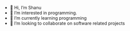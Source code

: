 - 👋 Hi, I’m Shanu
- 👀 I’m interested in programming.
- 🌱 I’m currently learning programming
- 💞️ I’m looking to collaborate on software related projects
